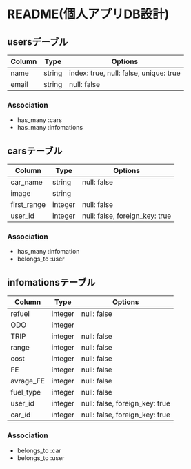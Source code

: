# README(個人アプリDB設計)

## usersデーブル
|Column|Type|Options|
|------|----|-------|
|name|string|index: true, null: false, unique: true|
|email|string|null: false|

### Association
- has_many :cars
- has_many :infomations

## carsテーブル

|Column|Type|Options|
|------|----|-------|
|car_name|string|null: false|
|image|string|
|first_range|integer|null: false|
|user_id|integer|null: false, foreign_key: true|


### Association
- has_many :infomation
- belongs_to :user


## infomationsテーブル

|Column|Type|Options|
|------|----|-------|
|refuel|integer|null: false|
|ODO|integer|
|TRIP|integer|null: false|
|range|integer|null: false|
|cost|integer|null: false|
|FE|integer|null: false|
|avrage_FE|integer|null: false|
|fuel_type|integer|null: false|
|user_id|integer|null: false, foreign_key: true|
|car_id|integer|null: false, foreign_key: true|

### Association
- belongs_to :car
- belongs_to :user